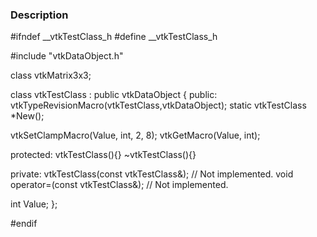 ### Description
<source lang="cpp">
#ifndef __vtkTestClass_h
#define __vtkTestClass_h

#include "vtkDataObject.h"

class vtkMatrix3x3;

class vtkTestClass : public vtkDataObject
{
public:
  vtkTypeRevisionMacro(vtkTestClass,vtkDataObject);
  static vtkTestClass *New();
	
  vtkSetClampMacro(Value, int, 2, 8);
  vtkGetMacro(Value, int);
  
  
protected:
  vtkTestClass(){}
  ~vtkTestClass(){}
  
private:
  vtkTestClass(const vtkTestClass&);  // Not implemented.
  void operator=(const vtkTestClass&);  // Not implemented.

  int Value;
};

#endif

</source>
